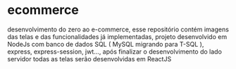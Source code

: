 # ecommerce
desenvolvimento do zero ao e-commerce, esse repositório contém imagens das telas e das funcionalidades já implementadas, projeto desenvolvido em NodeJs com banco de dados SQL ( MySQL migrando para T-SQL ), express, express-session, jwt..., após finalizar o desenvolvimento do lado servidor todas as telas serão desenvolvidas em ReactJS
